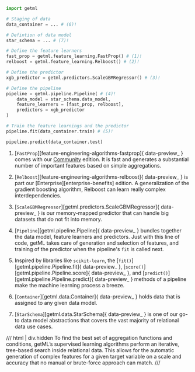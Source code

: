 ``` python hl_lines="11 17 24" linenums="1"
import getml

# Staging of data
data_container = ... # (6)!

# Defintion of data model
star_schema = ... # (7)!

# Define the feature learners
fast_prop = getml.feature_learning.FastProp() # (1)!
relboost = getml.feature_learning.Relboost() # (2)!

# Define the predictor
xgb_predictor = getml.predictors.ScaleGBMRegressor() # (3)!

# Define the pipeline
pipeline = getml.pipeline.Pipeline( # (4)!
    data_model = star_schema.data_model,
    feature_learners = [fast_prop, relboost],
    predictors = xgb_predictor
)

# Train the feature learnings and the predictor
pipeline.fit(data_container.train) # (5)!

pipeline.predict(data_container.test)
```

1.  [`FastProp`][feature-engineering-algorithms-fastprop]{ data-preview_ } comes with our [Community](https://github.com/getml/getml-community) edition. It is fast and generates a substantial number of important features based on simple aggregations.

2.  [`Relboost`][feature-engineering-algorithms-relboost]{ data-preview_ } is part our [Enterprise][enterprise-benefits] edition. A generalization of the gradient boosting algorithm, Relboost can learn really complex interdependencies.

3. [`ScaleGBMRegressor`][getml.predictors.ScaleGBMRegressor]{ data-preview_ } is our memory-mapped predictor that can handle big datasets that do not fit into memory.

4. [`Pipeline`][getml.pipeline.Pipeline]{ data-preview_ } bundles together the data model, feature learners and predictors. Just with this line of code, getML takes care of generation and selection of features, and training of the predictor when the pipeline's `fit` is called next.

5. Inspired by libraries like `scikit-learn`, the [`fit()`][getml.pipeline.Pipeline.fit]{ data-preview_ }, [`score()`][getml.pipeline.Pipeline.score]{ data-preview_ }, and [`predict()`][getml.pipeline.Pipeline.predict]{ data-preview_ } methods of a pipeline make the machine learning process a breeze.

6. [`Container`][getml.data.Container]{ data-preview_ } holds data that is assigned to any given data model.

7. [`StarSchema`][getml.data.StarSchema]{ data-preview_ } is one of our go-to data model abstractions that covers the vast majority of relational data use cases.

/// html | div.hidden
To find the best set of aggregation functions and conditions, getML’s supervised learning algorithms perform an iterative, tree-based search inside relational data. This allows for the automatic generation of complex features for a given target variable on a scale and accuracy that no manual or brute-force approach can match.
///
